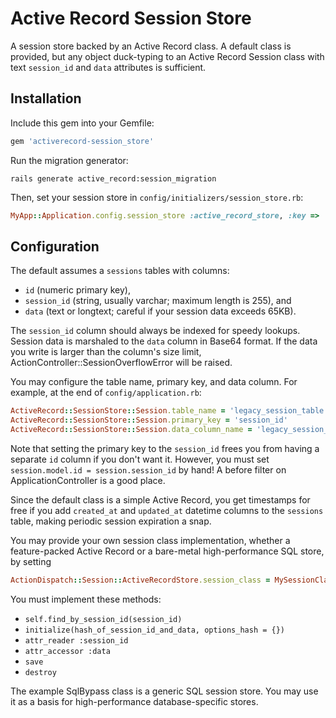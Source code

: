 Active Record Session Store
===========================

A session store backed by an Active Record class. A default class is
provided, but any object duck-typing to an Active Record Session class
with text `session_id` and `data` attributes is sufficient.

Installation
------------

Include this gem into your Gemfile:

```ruby
gem 'activerecord-session_store'
```

Run the migration generator:

    rails generate active_record:session_migration

Then, set your session store in `config/initializers/session_store.rb`:

```ruby
MyApp::Application.config.session_store :active_record_store, :key => '_my_app_session'
```

Configuration
--------------

The default assumes a `sessions` tables with columns:

*  `id` (numeric primary key),
*  `session_id` (string, usually varchar; maximum length is 255), and
*  `data` (text or longtext; careful if your session data exceeds 65KB).

The `session_id` column should always be indexed for speedy lookups.
Session data is marshaled to the `data` column in Base64 format.
If the data you write is larger than the column's size limit,
ActionController::SessionOverflowError will be raised.

You may configure the table name, primary key, and data column.
For example, at the end of `config/application.rb`:

```ruby
ActiveRecord::SessionStore::Session.table_name = 'legacy_session_table'
ActiveRecord::SessionStore::Session.primary_key = 'session_id'
ActiveRecord::SessionStore::Session.data_column_name = 'legacy_session_data'
```

Note that setting the primary key to the `session_id` frees you from
having a separate `id` column if you don't want it. However, you must
set `session.model.id = session.session_id` by hand!  A before filter
on ApplicationController is a good place.

Since the default class is a simple Active Record, you get timestamps
for free if you add `created_at` and `updated_at` datetime columns to
the `sessions` table, making periodic session expiration a snap.

You may provide your own session class implementation, whether a
feature-packed Active Record or a bare-metal high-performance SQL
store, by setting

```ruby
ActionDispatch::Session::ActiveRecordStore.session_class = MySessionClass
```

You must implement these methods:

* `self.find_by_session_id(session_id)`
* `initialize(hash_of_session_id_and_data, options_hash = {})`
* `attr_reader :session_id`
* `attr_accessor :data`
* `save`
* `destroy`

The example SqlBypass class is a generic SQL session store. You may
use it as a basis for high-performance database-specific stores.
